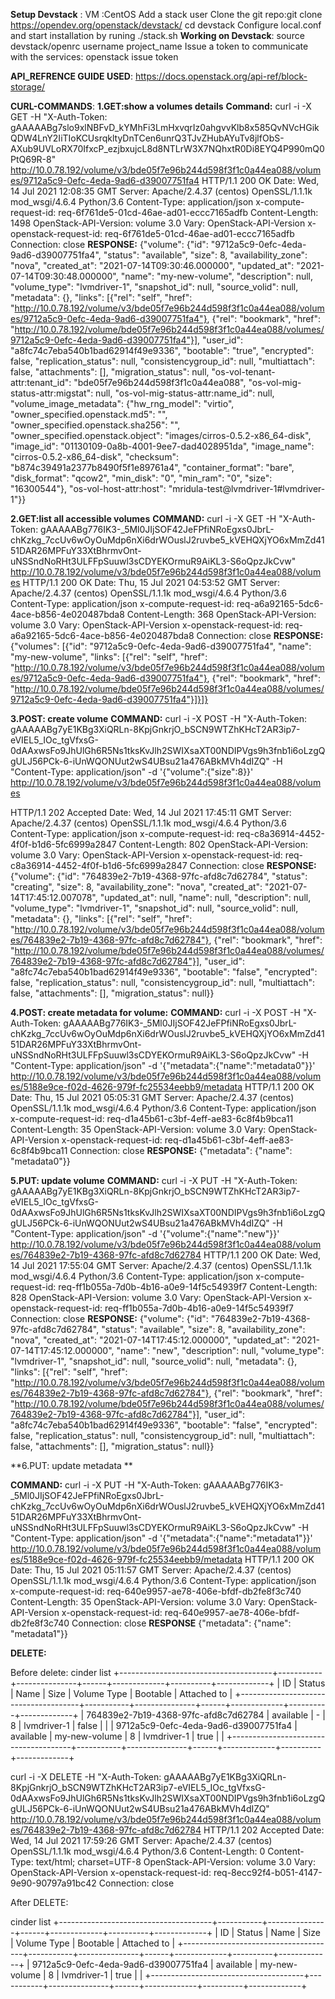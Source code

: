 **Setup Devstack** : 
      VM :CentOS
      Add a stack user
      Clone the git repo:git clone https://opendev.org/openstack/devstack/ 
      cd devstack
      Configure local.conf and start installation by runing ./stack.sh
**Working on Devstack**:
    source devstack/openrc username project_name
    Issue a token to communicate with the services: openstack issue token 
    
**API_REFRENCE GUIDE USED**:
    https://docs.openstack.org/api-ref/block-storage/

**CURL-COMMANDS**:
**1.GET:show a volumes details**
**Command:** curl -i -X GET -H "X-Auth-Token: gAAAAABg7slo9xlNBFvD_kYMhFi3LmHxvqrIz0ahgvvKlb8x585QvNVcHGikQDW4LnY2IiTIoKCUsrqkltyDnTCen6unrQ3TJvZHubAYuTv8jlfObS-AXub9UVLoRX70IfxcP_ezjbxujcL8d8NTLrW3X7NQhxtR0Di8EYQ4P990mQ0PtQ69R-8" http://10.0.78.192/volume/v3/bde05f7e96b244d598f3f1c0a44ea088/volumes/9712a5c9-0efc-4eda-9ad6-d39007751fa4
HTTP/1.1 200 OK
Date: Wed, 14 Jul 2021 12:08:35 GMT
Server: Apache/2.4.37 (centos) OpenSSL/1.1.1k mod_wsgi/4.6.4 Python/3.6
Content-Type: application/json
x-compute-request-id: req-6f761de5-01cd-46ae-ad01-eccc7165adfb
Content-Length: 1498
OpenStack-API-Version: volume 3.0 
Vary: OpenStack-API-Version
x-openstack-request-id: req-6f761de5-01cd-46ae-ad01-eccc7165adfb
Connection: close
**RESPONSE:**
{"volume": {"id": "9712a5c9-0efc-4eda-9ad6-d39007751fa4", "status": "available", "size": 8, "availability_zone": "nova", "created_at": "2021-07-14T09:30:46.000000", "updated_at": "2021-07-14T09:30:48.000000", "name": "my-new-volume", "description": null, "volume_type": "lvmdriver-1", "snapshot_id": null, "source_volid": null, "metadata": {}, "links": [{"rel": "self", "href": "http://10.0.78.192/volume/v3/bde05f7e96b244d598f3f1c0a44ea088/volumes/9712a5c9-0efc-4eda-9ad6-d39007751fa4"}, {"rel": "bookmark", "href": "http://10.0.78.192/volume/bde05f7e96b244d598f3f1c0a44ea088/volumes/9712a5c9-0efc-4eda-9ad6-d39007751fa4"}], "user_id": "a8fc74c7eba540b1bad62914f49e9336", "bootable": "true", "encrypted": false, "replication_status": null, "consistencygroup_id": null, "multiattach": false, "attachments": [], "migration_status": null, "os-vol-tenant-attr:tenant_id": "bde05f7e96b244d598f3f1c0a44ea088", "os-vol-mig-status-attr:migstat": null, "os-vol-mig-status-attr:name_id": null, "volume_image_metadata": {"hw_rng_model": "virtio", "owner_specified.openstack.md5": "", "owner_specified.openstack.sha256": "", "owner_specified.openstack.object": "images/cirros-0.5.2-x86_64-disk", "image_id": "01130109-0a8b-4001-9ee7-dad4028951da", "image_name": "cirros-0.5.2-x86_64-disk", "checksum": "b874c39491a2377b8490f5f1e89761a4", "container_format": "bare", "disk_format": "qcow2", "min_disk": "0", "min_ram": "0", "size": "16300544"}, "os-vol-host-attr:host": "mridula-test@lvmdriver-1#lvmdriver-1"}}

**2.GET:list all accessible volumes**
**COMMAND:** curl -i -X GET -H "X-Auth-Token: gAAAAABg776IK3-_5Ml0JIjSOF42JeFPfiNRoEgxs0JbrL-chKzkg_7ccUv6wOyOuMdp6nXi6drWOuslJ2ruvbe5_kVEHQXjYO6xMmZd4151DAR26MPFuY33XtBhrmvOnt-uNSSndNoRHt3ULFFpSuuwl3sCDYEKOrmuR9AiKL3-S6oQpzJkCvw"  http://10.0.78.192/volume/v3/bde05f7e96b244d598f3f1c0a44ea088/volumes
HTTP/1.1 200 OK
Date: Thu, 15 Jul 2021 04:53:52 GMT
Server: Apache/2.4.37 (centos) OpenSSL/1.1.1k mod_wsgi/4.6.4 Python/3.6
Content-Type: application/json
x-compute-request-id: req-a6a92165-5dc6-4ace-b856-4e020487bda8
Content-Length: 368
OpenStack-API-Version: volume 3.0
Vary: OpenStack-API-Version
x-openstack-request-id: req-a6a92165-5dc6-4ace-b856-4e020487bda8
Connection: close
**RESPONSE:**
{"volumes": [{"id": "9712a5c9-0efc-4eda-9ad6-d39007751fa4", "name": "my-new-volume", "links": [{"rel": "self", "href": "http://10.0.78.192/volume/v3/bde05f7e96b244d598f3f1c0a44ea088/volumes/9712a5c9-0efc-4eda-9ad6-d39007751fa4"}, {"rel": "bookmark", "href": "http://10.0.78.192/volume/bde05f7e96b244d598f3f1c0a44ea088/volumes/9712a5c9-0efc-4eda-9ad6-d39007751fa4"}]}]}



**3.POST: create volume**
**COMMAND:** curl -i -X POST -H "X-Auth-Token: gAAAAABg7yE1KBg3XiQRLn-8KpjGnkrjO_bSCN9WTZhKHcT2AR3ip7-eVIEL5_IOc_tgVfxsG-0dAAxwsFo9JhUlGh6R5Ns1tksKvJlh2SWIXsaXT00NDIPVgs9h3fnb1i6oLzgQgULJ56PCk-6-iUnWQONUut2wS4UBsu21a476ABkMVh4dIZQ" -H "Content-Type: application/json" -d '{"volume":{"size":8}}' http://10.0.78.192/volume/v3/bde05f7e96b244d598f3f1c0a44ea088/volumes

HTTP/1.1 202 Accepted
Date: Wed, 14 Jul 2021 17:45:11 GMT
Server: Apache/2.4.37 (centos) OpenSSL/1.1.1k mod_wsgi/4.6.4 Python/3.6
Content-Type: application/json
x-compute-request-id: req-c8a36914-4452-4f0f-b1d6-5fc6999a2847
Content-Length: 802
OpenStack-API-Version: volume 3.0
Vary: OpenStack-API-Version
x-openstack-request-id: req-c8a36914-4452-4f0f-b1d6-5fc6999a2847
Connection: close
**RESPONSE:**
{"volume": {"id": "764839e2-7b19-4368-97fc-afd8c7d62784", "status": "creating", "size": 8, "availability_zone": "nova", "created_at": "2021-07-14T17:45:12.007078", "updated_at": null, "name": null, "description": null, "volume_type": "lvmdriver-1", "snapshot_id": null, "source_volid": null, "metadata": {}, "links": [{"rel": "self", "href": "http://10.0.78.192/volume/v3/bde05f7e96b244d598f3f1c0a44ea088/volumes/764839e2-7b19-4368-97fc-afd8c7d62784"}, {"rel": "bookmark", "href": "http://10.0.78.192/volume/bde05f7e96b244d598f3f1c0a44ea088/volumes/764839e2-7b19-4368-97fc-afd8c7d62784"}], "user_id": "a8fc74c7eba540b1bad62914f49e9336", "bootable": "false", "encrypted": false, "replication_status": null, "consistencygroup_id": null, "multiattach": false, "attachments": [], "migration_status": null}}

**4.POST: create metadata for volume:**
**COMMAND:** curl -i -X POST -H "X-Auth-Token: gAAAAABg776IK3-_5Ml0JIjSOF42JeFPfiNRoEgxs0JbrL-chKzkg_7ccUv6wOyOuMdp6nXi6drWOuslJ2ruvbe5_kVEHQXjYO6xMmZd4151DAR26MPFuY33XtBhrmvOnt-uNSSndNoRHt3ULFFpSuuwl3sCDYEKOrmuR9AiKL3-S6oQpzJkCvw" -H "Content-Type: application/json" -d '{"metadata":{"name":"metadata0"}}' http://10.0.78.192/volume/v3/bde05f7e96b244d598f3f1c0a44ea088/volumes/5188e9ce-f02d-4626-979f-fc25534eebb9/metadata
HTTP/1.1 200 OK
Date: Thu, 15 Jul 2021 05:05:31 GMT
Server: Apache/2.4.37 (centos) OpenSSL/1.1.1k mod_wsgi/4.6.4 Python/3.6
Content-Type: application/json
x-compute-request-id: req-d1a45b61-c3bf-4eff-ae83-6c8f4b9bca11
Content-Length: 35
OpenStack-API-Version: volume 3.0
Vary: OpenStack-API-Version
x-openstack-request-id: req-d1a45b61-c3bf-4eff-ae83-6c8f4b9bca11
Connection: close
**RESPONSE:**
{"metadata": {"name": "metadata0"}}



**5.PUT: update volume**
**COMMAND:** curl -i -X PUT -H "X-Auth-Token: gAAAAABg7yE1KBg3XiQRLn-8KpjGnkrjO_bSCN9WTZhKHcT2AR3ip7-eVIEL5_IOc_tgVfxsG-0dAAxwsFo9JhUlGh6R5Ns1tksKvJlh2SWIXsaXT00NDIPVgs9h3fnb1i6oLzgQgULJ56PCk-6-iUnWQONUut2wS4UBsu21a476ABkMVh4dIZQ" -H "Content-Type: application/json" -d '{"volume":{"name":"new"}}' http://10.0.78.192/volume/v3/bde05f7e96b244d598f3f1c0a44ea088/volumes/764839e2-7b19-4368-97fc-afd8c7d62784
HTTP/1.1 200 OK
Date: Wed, 14 Jul 2021 17:55:04 GMT
Server: Apache/2.4.37 (centos) OpenSSL/1.1.1k mod_wsgi/4.6.4 Python/3.6
Content-Type: application/json
x-compute-request-id: req-ff1b055a-7d0b-4b16-a0e9-14f5c54939f7
Content-Length: 828
OpenStack-API-Version: volume 3.0
Vary: OpenStack-API-Version
x-openstack-request-id: req-ff1b055a-7d0b-4b16-a0e9-14f5c54939f7
Connection: close
**RESPONSE:**
{"volume": {"id": "764839e2-7b19-4368-97fc-afd8c7d62784", "status": "available", "size": 8, "availability_zone": "nova", "created_at": "2021-07-14T17:45:12.000000", "updated_at": "2021-07-14T17:45:12.000000", "name": "new", "description": null, "volume_type": "lvmdriver-1", "snapshot_id": null, "source_volid": null, "metadata": {}, "links": [{"rel": "self", "href": "http://10.0.78.192/volume/v3/bde05f7e96b244d598f3f1c0a44ea088/volumes/764839e2-7b19-4368-97fc-afd8c7d62784"}, {"rel": "bookmark", "href": "http://10.0.78.192/volume/bde05f7e96b244d598f3f1c0a44ea088/volumes/764839e2-7b19-4368-97fc-afd8c7d62784"}], "user_id": "a8fc74c7eba540b1bad62914f49e9336", "bootable": "false", "encrypted": false, "replication_status": null, "consistencygroup_id": null, "multiattach": false, "attachments": [], "migration_status": null}}

**6.PUT: update metadata **  

**COMMAND:** curl -i -X PUT -H "X-Auth-Token: gAAAAABg776IK3-_5Ml0JIjSOF42JeFPfiNRoEgxs0JbrL-chKzkg_7ccUv6wOyOuMdp6nXi6drWOuslJ2ruvbe5_kVEHQXjYO6xMmZd4151DAR26MPFuY33XtBhrmvOnt-uNSSndNoRHt3ULFFpSuuwl3sCDYEKOrmuR9AiKL3-S6oQpzJkCvw" -H "Content-Type: application/json" -d '{"metadata":{"name":"metadata1"}}' http://10.0.78.192/volume/v3/bde05f7e96b244d598f3f1c0a44ea088/volumes/5188e9ce-f02d-4626-979f-fc25534eebb9/metadata
HTTP/1.1 200 OK
Date: Thu, 15 Jul 2021 05:11:57 GMT
Server: Apache/2.4.37 (centos) OpenSSL/1.1.1k mod_wsgi/4.6.4 Python/3.6
Content-Type: application/json
x-compute-request-id: req-640e9957-ae78-406e-bfdf-db2fe8f3c740
Content-Length: 35
OpenStack-API-Version: volume 3.0
Vary: OpenStack-API-Version
x-openstack-request-id: req-640e9957-ae78-406e-bfdf-db2fe8f3c740
Connection: close
**RESPONSE**
{"metadata": {"name": "metadata1"}}


**DELETE:**

Before delete:
cinder list
+--------------------------------------+-----------+---------------+------+-------------+----------+-------------+
| ID                                   | Status    | Name          | Size | Volume Type | Bootable | Attached to |
+--------------------------------------+-----------+---------------+------+-------------+----------+-------------+
| 764839e2-7b19-4368-97fc-afd8c7d62784 | available | -             | 8    | lvmdriver-1 | false    |             |
| 9712a5c9-0efc-4eda-9ad6-d39007751fa4 | available | my-new-volume | 8    | lvmdriver-1 | true     |             |
+--------------------------------------+-----------+---------------+------+-------------+----------+-------------+


curl -i -X DELETE -H "X-Auth-Token: gAAAAABg7yE1KBg3XiQRLn-8KpjGnkrjO_bSCN9WTZhKHcT2AR3ip7-eVIEL5_IOc_tgVfxsG-0dAAxwsFo9JhUlGh6R5Ns1tksKvJlh2SWIXsaXT00NDIPVgs9h3fnb1i6oLzgQgULJ56PCk-6-iUnWQONUut2wS4UBsu21a476ABkMVh4dIZQ"  http://10.0.78.192/volume/v3/bde05f7e96b244d598f3f1c0a44ea088/volumes/764839e2-7b19-4368-97fc-afd8c7d62784
HTTP/1.1 202 Accepted
Date: Wed, 14 Jul 2021 17:59:26 GMT
Server: Apache/2.4.37 (centos) OpenSSL/1.1.1k mod_wsgi/4.6.4 Python/3.6
Content-Length: 0
Content-Type: text/html; charset=UTF-8
OpenStack-API-Version: volume 3.0
Vary: OpenStack-API-Version
x-openstack-request-id: req-8ecc92f4-b051-4147-9e90-90797a91bc42
Connection: close



After DELETE:

cinder list
+--------------------------------------+-----------+---------------+------+-------------+----------+-------------+
| ID                                   | Status    | Name          | Size | Volume Type | Bootable | Attached to |
+--------------------------------------+-----------+---------------+------+-------------+----------+-------------+
| 9712a5c9-0efc-4eda-9ad6-d39007751fa4 | available | my-new-volume | 8    | lvmdriver-1 | true     |             |
+--------------------------------------+-----------+---------------+------+-------------+----------+-------------+



